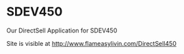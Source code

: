 # SDEV450
Our DirectSell Application for SDEV450


Site is visible at http://www.flameasylivin.com/DirectSell450 
